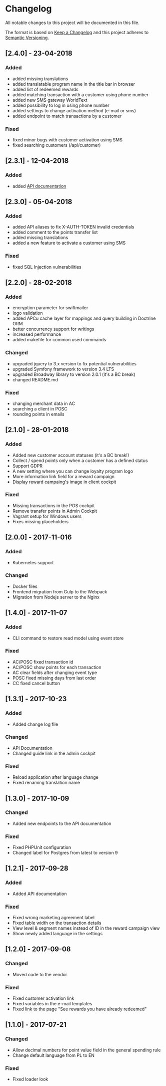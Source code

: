 # Changelog
All notable changes to this project will be documented in this file.

The format is based on [Keep a Changelog](http://keepachangelog.com/en/1.0.0/)
and this project adheres to [Semantic Versioning](http://semver.org/spec/v2.0.0.html).

## [2.4.0] - 23-04-2018
### Added
- added missing translations
- added translatable program name in the title bar in browser
- added list of redeemed rewards
- added matching transaction with a customer using phone number
- added new SMS gateway WorldText
- added possibility to log in using phone number
- added settings to change activation method (e-mail or sms)
- added endpoint to match transactions by a customer
### Fixed
- fixed minor bugs with customer activation using SMS
- fixed searching customers (/api/customer)

## [2.3.1] - 12-04-2018
### Added
- added [API documentation](http://open-loyalty.readthedocs.io/en/latest/)

## [2.3.0] - 05-04-2018
### Added
- added API aliases to fix X-AUTH-TOKEN invalid credentials
- added comment to the points transfer list
- added missing translations
- added a new feature to activate a customer using SMS
### Fixed
- fixed SQL Injection vulnerabilities

## [2.2.0] - 28-02-2018
### Added
- encryption parameter for swiftmailer
- logo validation
- added APCu cache layer for mappings and query building in Doctrine ORM
- better concurrency support for writings
- increased performance
- added makefile for common used commands
### Changed
- upgraded jquery to 3.x version to fix potential vulnerabilities
- upgraded Symfony framework to version 3.4 LTS
- upgraded Broadway library to version 2.0.1 (it's a BC break)
- changed README.md
### Fixed
- changing merchant data in AC
- searching a client in POSC
- rounding points in emails

## [2.1.0] - 28-01-2018
### Added
- Added new customer account statuses (it's a BC break!)
- Collect / spend points only when a customer has a defined status
- Support GDPR
- A new setting where you can change loyalty program logo
- More information link field for a reward campaign
- Display reward campaing's image in client cockpit
### Fixed
- Missing transactions in the POS cockpit
- Remove transfer points in Admin Cockpit
- Vagrant setup for Windows users
- Fixes missing placeholders

## [2.0.0] - 2017-11-016
### Added
- Kubernetes support
### Changed
- Docker files
- Frontend migration from Gulp to the Webpack
- Migration from Nodejs server to the Nginx

## [1.4.0] - 2017-11-07
### Added
- CLI command to restore read model using event store
### Fixed
- AC/POSC fixed transaction id
- AC/POSC show points for each transaction
- AC clear fields after changing event type
- POSC fixed missing days from last order
- CC fixed cancel button

## [1.3.1] - 2017-10-23
### Added
- Added change log file
### Changed
- API Documentation
- Changed guide link in the admin cockpit
### Fixed
- Reload application after language change
- Fixed renaming translation name

## [1.3.0] - 2017-10-09
### Changed
- Added new endpoints to the API documentation
### Fixed
- Fixed PHPUnit configuration
- Changed label for Postgres from latest to version 9

## [1.2.1] - 2017-09-28
### Added
- Added API documentation
### Fixed
- Fixed wrong marketing agreement label
- Fixed table width on the transaction details
- View level & segment names instead of ID in the reward campaign view
- Show newly added language in the settings

## [1.2.0] - 2017-09-08
### Changed
- Moved code to the vendor
### Fixed
- Fixed customer activation link
- Fixed variables in the e-mail templates
- Fixed link to the page "See rewards you have already redeemed"

## [1.1.0] - 2017-07-21
### Changed
- Allow decimal numbers for point value field in the general spending rule
- Change default language from PL to EN
### Fixed
- Fixed loader look
